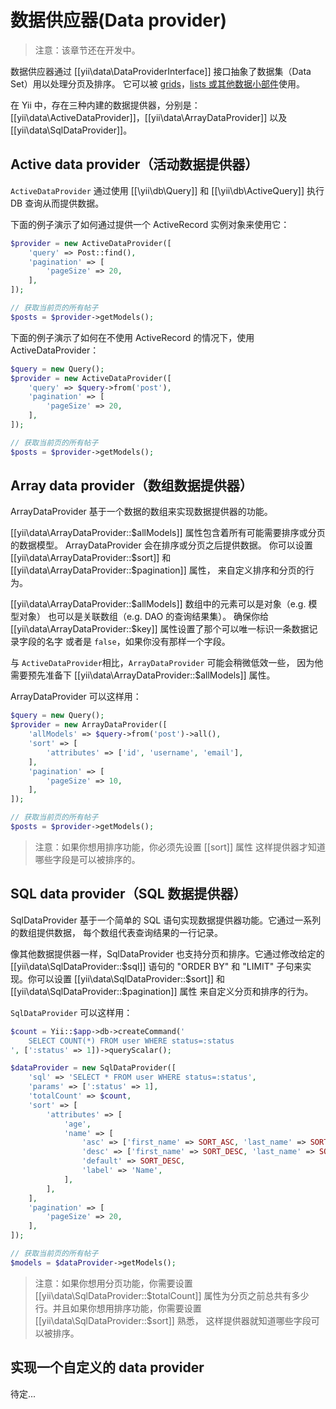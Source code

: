 数据供应器(Data provider)
==============

> 注意：该章节还在开发中。

数据供应器通过 [[yii\data\DataProviderInterface]] 接口抽象了数据集（Data Set）用以处理分页及排序。
它可以被 [grids](data-grid.md)，[lists 或其他数据小部件](data-widgets.md)使用。

在 Yii 中，存在三种内建的数据提供器，分别是：[[yii\data\ActiveDataProvider]]，[[yii\data\ArrayDataProvider]] 以及
[[yii\data\SqlDataProvider]]。

Active data provider（活动数据提供器）
--------------------

`ActiveDataProvider` 通过使用 [[\yii\db\Query]] 和 [[\yii\db\ActiveQuery]] 执行 DB 查询从而提供数据。

下面的例子演示了如何通过提供一个 ActiveRecord 实例对象来使用它：

```php
$provider = new ActiveDataProvider([
    'query' => Post::find(),
    'pagination' => [
        'pageSize' => 20,
    ],
]);

// 获取当前页的所有帖子
$posts = $provider->getModels();
```

下面的例子演示了如何在不使用 ActiveRecord 的情况下，使用 ActiveDataProvider：

```php
$query = new Query();
$provider = new ActiveDataProvider([
    'query' => $query->from('post'),
    'pagination' => [
        'pageSize' => 20,
    ],
]);

// 获取当前页的所有帖子
$posts = $provider->getModels();
```

Array data provider（数组数据提供器）
-------------------

ArrayDataProvider 基于一个数据的数组来实现数据提供器的功能。

[[yii\data\ArrayDataProvider::$allModels]] 属性包含着所有可能需要排序或分页的数据模型。
ArrayDataProvider 会在排序或分页之后提供数据。
你可以设置 [[yii\data\ArrayDataProvider::$sort]] 和 [[yii\data\ArrayDataProvider::$pagination]] 属性，
来自定义排序和分页的行为。

[[yii\data\ArrayDataProvider::$allModels]] 数组中的元素可以是对象（e.g. 模型对象）
也可以是关联数组（e.g. DAO 的查询结果集）。
确保你给 [[yii\data\ArrayDataProvider::$key]] 属性设置了那个可以唯一标识一条数据记录字段的名字
或者是 `false`，如果你没有那样一个字段。

与 `ActiveDataProvider`相比，`ArrayDataProvider` 可能会稍微低效一些，
因为他需要预先准备下 [[yii\data\ArrayDataProvider::$allModels]] 属性。

ArrayDataProvider 可以这样用：


```php
$query = new Query();
$provider = new ArrayDataProvider([
    'allModels' => $query->from('post')->all(),
    'sort' => [
        'attributes' => ['id', 'username', 'email'],
    ],
    'pagination' => [
        'pageSize' => 10,
    ],
]);

// 获取当前页的所有帖子
$posts = $provider->getModels();
```

> 注意：如果你想用排序功能，你必须先设置 [[sort]] 属性
这样提供器才知道哪些字段是可以被排序的。

SQL data provider（SQL 数据提供器）
-----------------

SqlDataProvider 基于一个简单的 SQL 语句实现数据提供器功能。它通过一系列的数组提供数据，
每个数组代表查询结果的一行记录。

像其他数据提供器一样，SqlDataProvider 也支持分页和排序。它通过修改给定的
[[yii\data\SqlDataProvider::$sql]] 语句的 "ORDER BY" 和 "LIMIT" 子句来实现。你可以设置
[[yii\data\SqlDataProvider::$sort]] 和 [[yii\data\SqlDataProvider::$pagination]] 属性
来自定义分页和排序的行为。

`SqlDataProvider` 可以这样用：

```php
$count = Yii::$app->db->createCommand('
    SELECT COUNT(*) FROM user WHERE status=:status
', [':status' => 1])->queryScalar();

$dataProvider = new SqlDataProvider([
    'sql' => 'SELECT * FROM user WHERE status=:status',
    'params' => [':status' => 1],
    'totalCount' => $count,
    'sort' => [
        'attributes' => [
            'age',
            'name' => [
                'asc' => ['first_name' => SORT_ASC, 'last_name' => SORT_ASC],
                'desc' => ['first_name' => SORT_DESC, 'last_name' => SORT_DESC],
                'default' => SORT_DESC,
                'label' => 'Name',
            ],
        ],
    ],
    'pagination' => [
        'pageSize' => 20,
    ],
]);

// 获取当前页的所有帖子
$models = $dataProvider->getModels();
```

> 注意：如果你想用分页功能，你需要设置 [[yii\data\SqlDataProvider::$totalCount]]
属性为分页之前总共有多少行。并且如果你想用排序功能，你需要设置 [[yii\data\SqlDataProvider::$sort]] 熟悉，
这样提供器就知道哪些字段可以被排序。


实现一个自定义的 data provider
------------------------------------------

待定...
